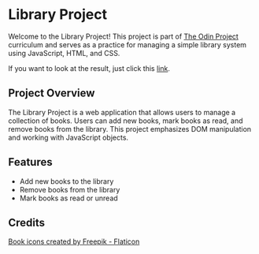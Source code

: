# Library Project

Welcome to the Library Project! This project is part of [The Odin Project](https://www.theodinproject.com) curriculum and serves as a practice for managing a simple library system using JavaScript, HTML, and CSS.

If you want to look at the result, just click this [link](https://shalakushka.github.io/library).

## Project Overview

The Library Project is a web application that allows users to manage a collection of books. Users can add new books, mark books as read, and remove books from the library. This project emphasizes DOM manipulation and working with JavaScript objects.

## Features

- Add new books to the library
- Remove books from the library
- Mark books as read or unread

## Credits

[Book icons created by Freepik - Flaticon](https://www.flaticon.com/free-icons/book)
